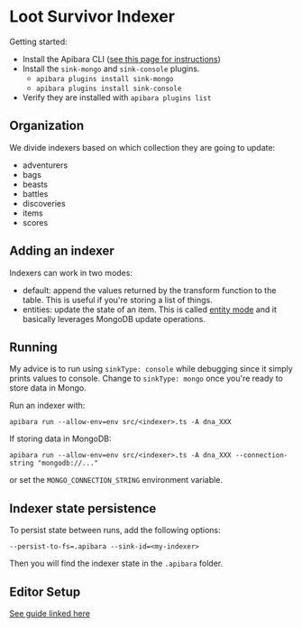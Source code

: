 # Loot Survivor Indexer

Getting started:

 - Install the Apibara CLI ([see this page for instructions](https://www.apibara.com/docs/getting-started))
 - Install the `sink-mongo` and `sink-console` plugins.
   * `apibara plugins install sink-mongo`
   * `apibara plugins install sink-console`
 - Verify they are installed with `apibara plugins list`


## Organization

We divide indexers based on which collection they are going to update:

 - adventurers
 - bags
 - beasts
 - battles
 - discoveries
 - items
 - scores


## Adding an indexer

Indexers can work in two modes:

 - default: append the values returned by the transform function to the table. This is useful if you're storing a list of things.
 - entities: update the state of an item. This is called [entity mode](https://www.apibara.com/docs/integrations/mongo#entity-storage)
 and it basically leverages MongoDB update operations.


## Running

My advice is to run using `sinkType: console` while debugging since it simply prints values to console.
Change to `sinkType: mongo` once you're ready to store data in Mongo.

Run an indexer with:

```
apibara run --allow-env=env src/<indexer>.ts -A dna_XXX
```

If storing data in MongoDB:

```
apibara run --allow-env=env src/<indexer>.ts -A dna_XXX --connection-string "mongodb://..."
```

or set the `MONGO_CONNECTION_STRING` environment variable.


## Indexer state persistence

To persist state between runs, add the following options:

```
--persist-to-fs=.apibara --sink-id=<my-indexer>
```

Then you will find the indexer state in the `.apibara` folder.


## Editor Setup

[See guide linked here](https://www.apibara.com/docs/getting-started#setting-up-your-environment)
